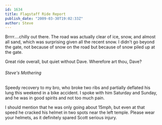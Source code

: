 ```yaml
---
id: 1634
title: Flagstaff Ride Report
publish_date: "2009-03-30T19:02:33Z"
author: Steve
---
```

Brrrr....chilly out there. The road was actually clear of ice, snow, and almost all sand, which was surprising given all the recent snow. I didn't go beyond the gate, not because of snow on the road but because of snow piled up at the gate.

Great ride overall, but quiet without Dave. Wherefore art thou, Dave?

###### Steve's Mothering

Speedy recovery to my bro, who broke two ribs and partially deflated his lung this weekend in a bike accident. I spoke with him Saturday and Sunday, and he was in good spirits and not too much pain.

I should mention that he was only going about 15mph, but even at that speed he cracked his helmet in two spots near the left temple. Please wear your helmets, as it definitely spared Scott serious injury.
